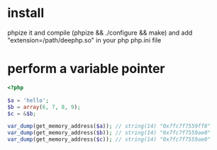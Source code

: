 install
=======
phpize it and compile (phpize && ./configure && make) and add "extension=/path/deephp.so" in your php php.ini file

perform a variable pointer
==========================
```php
<?php

$a = 'hello';
$b = array(6, 7, 8, 9);
$c = &$b;

var_dump(get_memory_address($a)); // string(14) "0x7fc7f7559ff8"
var_dump(get_memory_address($b)); // string(14) "0x7fc7f7559ae0"
var_dump(get_memory_address($c)); // string(14) "0x7fc7f7559ae0"
```
